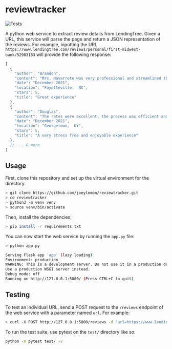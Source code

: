 # reviewtracker
![Tests](https://github.com/joeylemon/reviewtracker/workflows/Tests/badge.svg)

A python web service to extract review details from LendingTree. Given a URL, this service will parse the page and return a JSON representation of the reviews. For example, inputting the URL `https://www.lendingtree.com/reviews/personal/first-midwest-bank/52903183` will provide the following response:
```js
[
  {
    "author": "Brandon",
    "content": "Mrs. Navarrete was very professional and streamlined the process to make it easier on me. Highly recommend.Brandon",
    "date": "December 2021",
    "location": "Fayetteville,  NC",
    "stars": 5,
    "title": "Great experience"
  },
  {
    "author": "Douglas",
    "content": "The rates were excellent, the process was efficient and stress free. I was informed throughout the process and was impressed with the staff I was in contact with.",
    "date": "December 2021",
    "location": "Georgetown,  KY",
    "stars": 5,
    "title": "A very stress free and enjoyable experience"
  },
  // ... 8 more
]
```

## Usage
First, clone this repository and set up the virtual environment for the directory:
```sh
> git clone https://github.com/joeylemon/reviewtracker.git
> cd reviewtracker
> python3 -m venv venv
> source venv/bin/activate
```

Then, install the dependencies:
```sh
> pip install -r requirements.txt
```

You can now start the web service by running the `app.py` file:
```sh
> python app.py

Serving Flask app 'app' (lazy loading)
Environment: production
WARNING: This is a development server. Do not use it in a production deployment.
Use a production WSGI server instead.
Debug mode: off
Running on http://127.0.0.1:5000/ (Press CTRL+C to quit)
```

## Testing
To test an individual URL, send a POST request to the `/reviews` endpoint of the web service with a parameter named `url`. For example:
```sh
> curl -X POST http://127.0.0.1:5000/reviews -d "url=https://www.lendingtree.com/reviews/personal/first-midwest-bank/52903183"
```

To run the test suite, use pytest on the `test/` directory like so:
```sh
python -m pytest test/ -v
```
